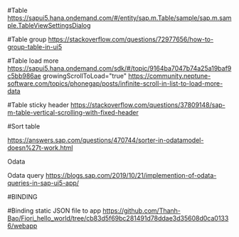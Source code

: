 #Table
https://sapui5.hana.ondemand.com/#/entity/sap.m.Table/sample/sap.m.sample.TableViewSettingsDialog

#Table group
https://stackoverflow.com/questions/72977656/how-to-group-table-in-ui5

#Table load more
https://sapui5.hana.ondemand.com/sdk/#/topic/9164ba7047b74a25a19baf9c5bb986ae
growingScrollToLoad="true"
https://community.neptune-software.com/topics/phonegap/posts/infinite-scroll-in-list-to-load-more-data

#Table sticky header
https://stackoverflow.com/questions/37809148/sap-m-table-vertical-scrolling-with-fixed-header

#Sort table

https://answers.sap.com/questions/470744/sorter-in-odatamodel-doesn%27t-work.html

Odata

Odata query
https://blogs.sap.com/2019/10/21/implemention-of-odata-queries-in-sap-ui5-app/

#BINDING

#Binding static JSON file to app
https://github.com/Thanh-Bao/Fiori_hello_world/tree/cb83d5f69bc281491d78ddae3d35608d0ca01336/webapp
